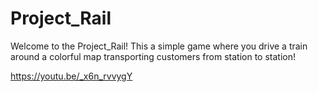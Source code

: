 # Project_Rail
Welcome to the Project_Rail! This a simple game where you drive a train around a colorful map transporting customers from station to station!

https://youtu.be/_x6n_rvvygY
